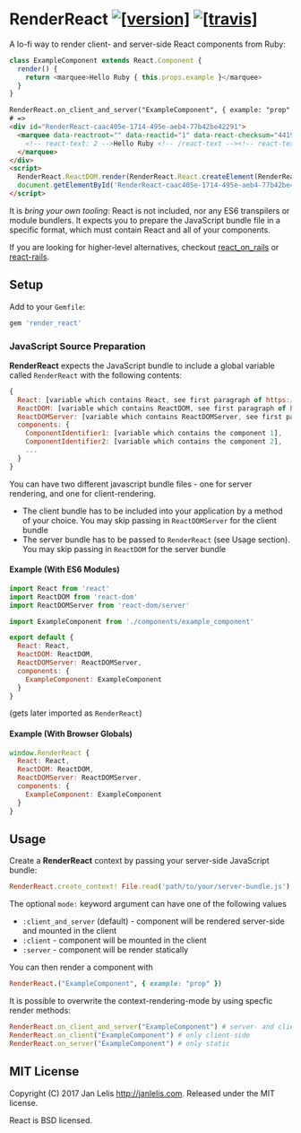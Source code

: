 # RenderReact [![[version]](https://badge.fury.io/rb/render_react.svg)](http://badge.fury.io/rb/render_react)  [![[travis]](https://travis-ci.org/janlelis/render_react.svg)](https://travis-ci.org/janlelis/render_react)

A lo-fi way to render client- and server-side React components from Ruby:

```js
class ExampleComponent extends React.Component {
  render() {
    return <marquee>Hello Ruby { this.props.example }</marquee>
  }
}
```

```html
RenderReact.on_client_and_server("ExampleComponent", { example: "prop" })
# =>
<div id="RenderReact-caac405e-1714-495e-aeb4-77b42be42291">
  <marquee data-reactroot="" data-reactid="1" data-react-checksum="441921122">
    <!-- react-text: 2 -->Hello Ruby <!-- /react-text --><!-- react-text: 3 -->!<!-- /react-text -->
  </marquee>
</div>
<script>
  RenderReact.ReactDOM.render(RenderReact.React.createElement(RenderReact.components.ExampleComponent, {"example":"!"}),
  document.getElementById('RenderReact-caac405e-1714-495e-aeb4-77b42be42291'))
</script>
```

It is *bring your own tooling*: React is not included, nor any ES6 transpilers or module bundlers. It expects you to prepare the JavaScript bundle file in a specific format, which must contain React and all of your components.

If you are looking for higher-level alternatives, checkout [react_on_rails](https://github.com/shakacode/react_on_rails) or [react-rails](https://github.com/reactjs/react-rails).

## Setup

Add to your `Gemfile`:

```ruby
gem 'render_react'
```

### JavaScript Source Preparation

**RenderReact** expects the JavaScript bundle to include a global variable called `RenderReact` with the following contents:

```javascript
{
  React: [variable which contains React, see first paragraph of https://facebook.github.io/react/docs/react-api.html],
  ReactDOM: [variable which contains ReactDOM, see first paragraph of https://facebook.github.io/react/docs/react-dom.html]
  ReactDOMServer: [variable which contains ReactDOMServer, see first paragraph of https://facebook.github.io/react/docs/react-dom-server.html],
  components: {
    ComponentIdentifier1: [variable which contains the component 1],
    ComponentIdentifier2: [variable which contains the component 2],
    ...
  }
}
```

You can have two different javascript bundle files - one for server rendering, and one for client-rendering.

- The client bundle has to be included into your application by a method of your choice. You may skip passing in `ReactDOMServer` for the client bundle
- The server bundle has to be passed to `RenderReact` (see Usage section). You may skip passing in `ReactDOM` for the server bundle

#### Example (With ES6 Modules)

```javascript
import React from 'react'
import ReactDOM from 'react-dom'
import ReactDOMServer from 'react-dom/server'

import ExampleComponent from './components/example_component'

export default {
  React: React,
  ReactDOM: ReactDOM,
  ReactDOMServer: ReactDOMServer,
  components: {
    ExampleComponent: ExampleComponent
  }
}
```

(gets later imported as `RenderReact`)

#### Example (With  Browser Globals)

```javascript
window.RenderReact {
  React: React,
  ReactDOM: ReactDOM,
  ReactDOMServer: ReactDOMServer,
  components: {
    ExampleComponent: ExampleComponent
  }
}
```

## Usage

Create a **RenderReact** context by passing your server-side JavaScript bundle:

```ruby
RenderReact.create_context! File.read('path/to/your/server-bundle.js'), mode: :client_and_server
```

The optional `mode:` keyword argument can have one of the following values

- `:client_and_server` (default) - component will be rendered server-side and mounted in the client
- `:client` - component will be mounted in the client
- `:server` - component will be render statically

You can then render a component with

```ruby
RenderReact.("ExampleComponent", { example: "prop" })
```

It is possible to overwrite the context-rendering-mode by using specfic render methods:

```ruby
RenderReact.on_client_and_server("ExampleComponent") # server- and client-side
RenderReact.on_client("ExampleComponent") # only client-side
RenderReact.on_server("ExampleComponent") # only static
```

## MIT License

Copyright (C) 2017 Jan Lelis <http://janlelis.com>. Released under the MIT license.

React is BSD licensed.